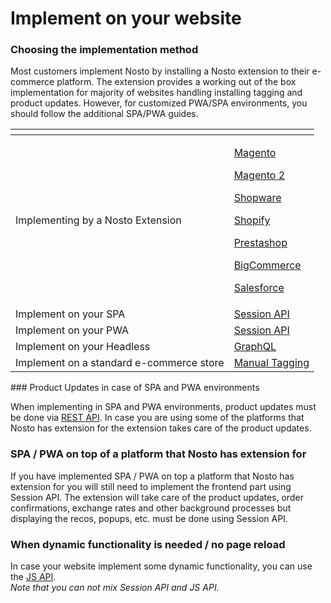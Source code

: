 # Implement on your website

### Choosing the implementation method

Most customers implement Nosto by installing a Nosto extension to their e-commerce platform. The extension provides a working out of the box implementation for majority of websites handling installing tagging and product updates. However, for customized PWA/SPA environments, you should follow the additional SPA/PWA guides.

<table>
  <thead>
    <tr>
      <th style="text-align:left"></th>
      <th style="text-align:left"></th>
    </tr>
  </thead>
  <tbody>
    <tr>
      <td style="text-align:left">Implementing by a Nosto Extension</td>
      <td style="text-align:left">
        <p><a href="https://docs.nosto.com/magento/">Magento</a>
        </p>
        <p><a href="https://docs.nosto.com/magento-2/">Magento 2</a>
        </p>
        <p><a href="https://docs.nosto.com/shopware">Shopware</a>
        </p>
        <p><a href="https://docs.nosto.com/shopify">Shopify</a>
        </p>
        <p><a href="https://docs.nosto.com/prestashop">Prestashop</a>
        </p>
        <p><a href="https://docs.nosto.com/bigcommerce">BigCommerce</a>
        </p>
        <p><a href="https://docs.nosto.com/salesforce">Salesforce</a>
        </p>
      </td>
    </tr>
    <tr>
      <td style="text-align:left">Implement on your SPA</td>
      <td style="text-align:left"><a href="../../apis/frontend/implementation-guide-session-api/">Session API</a>
      </td>
    </tr>
    <tr>
      <td style="text-align:left">Implement on your PWA</td>
      <td style="text-align:left"><a href="../../apis/frontend/implementation-guide-session-api/">Session API</a>
      </td>
    </tr>
    <tr>
      <td style="text-align:left">Implement on your Headless</td>
      <td style="text-align:left"><a href="../../apis/graphql-an-introduction/">GraphQL</a>
      </td>
    </tr>
    <tr>
      <td style="text-align:left">Implement on a standard e-commerce store</td>
      <td style="text-align:left"><a href="manual-implementation/">Manual Tagging</a>
      </td>
    </tr>
  </tbody>
</table>### Product Updates in case of SPA and PWA environments

When implementing in SPA and PWA environments, product updates must be done via [REST API](../../apis/rest/). In case you are using some of the platforms that Nosto has extension for the extension takes care of the product updates.  

### SPA / PWA on top of a platform that Nosto has extension for  

If you have implemented SPA / PWA on top a platform that Nosto has extension for you will still need to implement the frontend part using Session API. The extension will take care of the product updates, order confirmations, exchange rates and other background processes but displaying the recos, popups, etc. must be done using Session API.   

### When dynamic functionality is needed / no page reload

In case your website implement some dynamic functionality, you can use the [JS API](../../apis/js-apis/).  
_Note that you can not mix Session API and JS API._

### 

|  |
| :--- |





